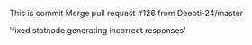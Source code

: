 This is commit Merge pull request #126 from Deepti-24/master

'fixed statnode generating incorrect responses'